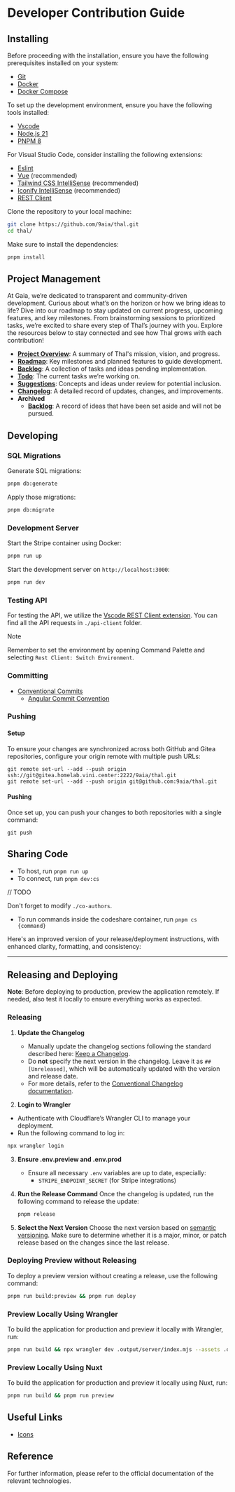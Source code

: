 # Developer Contribution Guide

## Installing

Before proceeding with the installation, ensure you have the following prerequisites installed on your system:

- [Git](https://git-scm.com/downloads)
- [Docker](https://docs.docker.com/)
- [Docker Compose](https://docs.docker.com/compose)

To set up the development environment, ensure you have the following tools installed:

- [Vscode](https://code.visualstudio.com/download)
- [Node.js 21](https://nodejs.org/en)
- [PNPM 8](https://pnpm.io/installation)

For Visual Studio Code, consider installing the following extensions:

- [Eslint](https://marketplace.visualstudio.com/items?itemName=dbaeumer.vscode-eslint)
- [Vue](https://marketplace.visualstudio.com/items?itemName=Vue.volar) (recommended)
- [Tailwind CSS IntelliSense](https://marketplace.visualstudio.com/items?itemName=bradlc.vscode-tailwindcss) (recommended)
- [Iconify IntelliSense](https://marketplace.visualstudio.com/items?itemName=antfu.iconify) (recommended)
- [REST Client](https://marketplace.visualstudio.com/items?itemName=humao.rest-client)

Clone the repository to your local machine:

```sh
git clone https://github.com/9aia/thal.git
cd thal/
```

Make sure to install the dependencies:

```bash
pnpm install
```

## Project Management

At Gaia, we’re dedicated to transparent and community-driven development. Curious about what’s on the horizon or how we bring ideas to life? Dive into our roadmap to stay updated on current progress, upcoming features, and key milestones. From brainstorming sessions to prioritized tasks, we’re excited to share every step of Thal’s journey with you. Explore the resources below to stay connected and see how Thal grows with each contribution!

- **[Project Overview](/pm/OVERVIEW.md)**: A summary of Thal's mission, vision, and progress.
- **[Roadmap](/pm/ROADMAP.md)**: Key milestones and planned features to guide development.
- **[Backlog](/pm/BACKLOG.md)**: A collection of tasks and ideas pending implementation.
- **[Todo](/pm/TODO.md)**: The current tasks we’re working on.
- **[Suggestions](/pm/SUGGESTIONS.md)**: Concepts and ideas under review for potential inclusion.
- **[Changelog](/pm/CHANGELOG.md)**: A detailed record of updates, changes, and improvements.
- **Archived**
  - **[Backlog](/pm/archived/BACKLOG.md)**: A record of ideas that have been set aside and will not be pursued.

## Developing

### SQL Migrations

Generate SQL migrations:

```bash
pnpm db:generate
```

Apply those migrations:

```bash
pnpm db:migrate
```

### Development Server

Start the Stripe container using Docker:

```bash
pnpm run up
```

Start the development server on `http://localhost:3000`:

```bash
pnpm run dev
```

### Testing API

For testing the API, we utilize the [Vscode REST Client extension](https://marketplace.visualstudio.com/items?itemName=humao.rest-client). You can find all the API requests in `./api-client` folder.

> [!NOTE]
> Remember to set the environment by opening Command Palette and selecting `Rest Client: Switch Environment`.

### Committing

- [Conventional Commits](https://www.conventionalcommits.org/en/v1.0.0/)
  - [Angular Commit Convention](https://github.com/angular/angular/blob/main/CONTRIBUTING.md#commit)

### Pushing

#### Setup

To ensure your changes are synchronized across both GitHub and Gitea repositories, configure your origin remote with multiple push URLs:

```
git remote set-url --add --push origin ssh://git@gitea.homelab.vini.center:2222/9aia/thal.git
git remote set-url --add --push origin git@github.com:9aia/thal.git
```

#### Pushing

Once set up, you can push your changes to both repositories with a single command:

```
git push
```

## Sharing Code

- To host, run `pnpm run up`
- To connect, run `pnpm dev:cs`

// TODO

Don't forget to modify `./co-authors`.

- To run commands inside the codeshare container, run `pnpm cs {command}`

Here's an improved version of your release/deployment instructions, with enhanced clarity, formatting, and consistency:

---

## Releasing and Deploying

**Note**: Before deploying to production, preview the application remotely. If needed, also test it locally to ensure everything works as expected.

### Releasing

1. **Update the Changelog**
   - Manually update the changelog sections following the standard described here: [Keep a Changelog](https://www.npmjs.com/package/@release-it/keep-a-changelog).
   - Do **not** specify the next version in the changelog. Leave it as `## [Unreleased]`, which will be automatically updated with the version and release date.
   - For more details, refer to the [Conventional Changelog documentation](https://github.com/release-it/conventional-changelog).

2. **Login to Wrangler**
  - Authenticate with Cloudflare’s Wrangler CLI to manage your deployment.
  - Run the following command to log in:
   ```bash
   npx wrangler login
   ```

3. **Ensure .env.preview and .env.prod**
   - Ensure all necessary `.env` variables are up to date, especially:
     - `STRIPE_ENDPOINT_SECRET` (for Stripe integrations)

4. **Run the Release Command**
   Once the changelog is updated, run the following command to release the update:
   ```bash
   pnpm release
   ```

5. **Select the Next Version**
   Choose the next version based on [semantic versioning](https://semver.org/). Make sure to determine whether it is a major, minor, or patch release based on the changes since the last release.

### Deploying Preview without Releasing

To deploy a preview version without creating a release, use the following command:

```bash
pnpm run build:preview && pnpm run deploy
```

### Preview Locally Using Wrangler

To build the application for production and preview it locally with Wrangler, run:

```bash
pnpm run build && npx wrangler dev .output/server/index.mjs --assets .output/public/
```

### Preview Locally Using Nuxt

To build the application for production and preview it locally using Nuxt, run:

```bash
pnpm run build && pnpm run preview
```

## Useful Links

- [Icons](https://fonts.google.com/icons)

## Reference

For further information, please refer to the official documentation of the relevant technologies.
